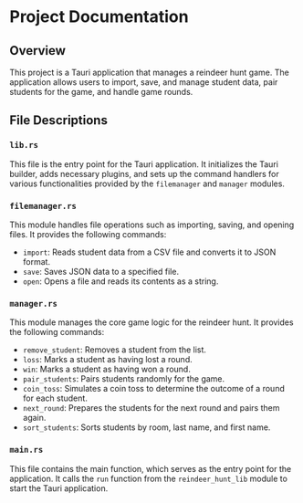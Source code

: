 # Project Documentation

## Overview
This project is a Tauri application that manages a reindeer hunt game. The application allows users to import, save, and manage student data, pair students for the game, and handle game rounds.

## File Descriptions

### `lib.rs`
This file is the entry point for the Tauri application. It initializes the Tauri builder, adds necessary plugins, and sets up the command handlers for various functionalities provided by the `filemanager` and `manager` modules.

### `filemanager.rs`
This module handles file operations such as importing, saving, and opening files. It provides the following commands:
- `import`: Reads student data from a CSV file and converts it to JSON format.
- `save`: Saves JSON data to a specified file.
- `open`: Opens a file and reads its contents as a string.

### `manager.rs`
This module manages the core game logic for the reindeer hunt. It provides the following commands:
- `remove_student`: Removes a student from the list.
- `loss`: Marks a student as having lost a round.
- `win`: Marks a student as having won a round.
- `pair_students`: Pairs students randomly for the game.
- `coin_toss`: Simulates a coin toss to determine the outcome of a round for each student.
- `next_round`: Prepares the students for the next round and pairs them again.
- `sort_students`: Sorts students by room, last name, and first name.

### `main.rs`
This file contains the main function, which serves as the entry point for the application. It calls the `run` function from the `reindeer_hunt_lib` module to start the Tauri application.
